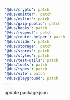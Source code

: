 ```yaml
---
'@dus/crypto': patch
'@dus/emitter': patch
'@dus/eslint': patch
'@dus/gzip-public': patch
'@dus/hooks': patch
'@dus/request': patch
'@dus/router-helper': patch
'@dus/slider': patch
'@dus/storage': patch
'@dus/stores': patch
'@dus/styles': patch
'@dus/test-utils': patch
'@dus/tools': patch
'@dus/types': patch
'@dus/vite': patch
'@dus/playground': patch
---
```


update package.json

